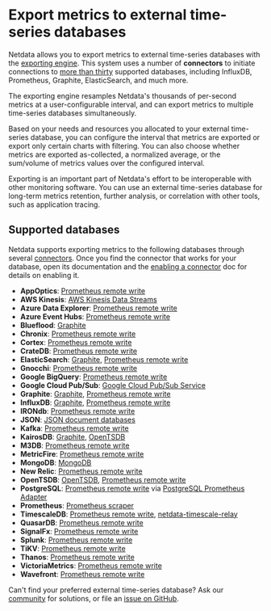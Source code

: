 # Export metrics to external time-series databases

Netdata allows you to export metrics to external time-series databases with the [exporting
engine](/src/exporting/README.md). This system uses a number of **connectors** to initiate connections to [more than
thirty](#supported-databases) supported databases, including InfluxDB, Prometheus, Graphite, ElasticSearch, and much
more. 

The exporting engine resamples Netdata's thousands of per-second metrics at a user-configurable interval, and can export
metrics to multiple time-series databases simultaneously.

Based on your needs and resources you allocated to your external time-series database, you can configure the interval
that metrics are exported or export only certain charts with filtering. You can also choose whether metrics are exported
as-collected, a normalized average, or the sum/volume of metrics values over the configured interval.

Exporting is an important part of Netdata's effort to be interoperable
with other monitoring software. You can use an external time-series database for long-term metrics retention, further
analysis, or correlation with other tools, such as application tracing.

## Supported databases

Netdata supports exporting metrics to the following databases through several
[connectors](/src/exporting/README.md#features). Once you find the connector that works for your database, open its
documentation and the [enabling a connector](/docs/exporting-metrics/enable-an-exporting-connector.md) doc for details on enabling it.

-   **AppOptics**: [Prometheus remote write](/src/exporting/prometheus/remote_write/README.md)
-   **AWS Kinesis**: [AWS Kinesis Data Streams](/src/exporting/aws_kinesis/README.md)
-   **Azure Data Explorer**: [Prometheus remote write](/src/exporting/prometheus/remote_write/README.md)
-   **Azure Event Hubs**: [Prometheus remote write](/src/exporting/prometheus/remote_write/README.md)
-   **Blueflood**: [Graphite](/src/exporting/graphite/README.md)
-   **Chronix**: [Prometheus remote write](/src/exporting/prometheus/remote_write/README.md)
-   **Cortex**: [Prometheus remote write](/src/exporting/prometheus/remote_write/README.md)
-   **CrateDB**: [Prometheus remote write](/src/exporting/prometheus/remote_write/README.md)
-   **ElasticSearch**: [Graphite](/src/exporting/graphite/README.md), [Prometheus remote
    write](/src/exporting/prometheus/remote_write/README.md)
-   **Gnocchi**: [Prometheus remote write](/src/exporting/prometheus/remote_write/README.md)
-   **Google BigQuery**: [Prometheus remote write](/src/exporting/prometheus/remote_write/README.md)
-   **Google Cloud Pub/Sub**: [Google Cloud Pub/Sub Service](/src/exporting/pubsub/README.md)
-   **Graphite**: [Graphite](/src/exporting/graphite/README.md), [Prometheus remote
    write](/src/exporting/prometheus/remote_write/README.md)
-   **InfluxDB**: [Graphite](/src/exporting/graphite/README.md), [Prometheus remote
    write](/src/exporting/prometheus/remote_write/README.md)
-   **IRONdb**: [Prometheus remote write](/src/exporting/prometheus/remote_write/README.md)
-   **JSON**: [JSON document databases](/src/exporting/json/README.md)
-   **Kafka**: [Prometheus remote write](/src/exporting/prometheus/remote_write/README.md)
-   **KairosDB**: [Graphite](/src/exporting/graphite/README.md), [OpenTSDB](/src/exporting/opentsdb/README.md)
-   **M3DB**: [Prometheus remote write](/src/exporting/prometheus/remote_write/README.md)
-   **MetricFire**: [Prometheus remote write](/src/exporting/prometheus/remote_write/README.md)
-   **MongoDB**: [MongoDB](/src/exporting/mongodb/README.md)
-   **New Relic**: [Prometheus remote write](/src/exporting/prometheus/remote_write/README.md)
-   **OpenTSDB**: [OpenTSDB](/src/exporting/opentsdb/README.md), [Prometheus remote
    write](/src/exporting/prometheus/remote_write/README.md)
-   **PostgreSQL**: [Prometheus remote write](/src/exporting/prometheus/remote_write/README.md)
    via [PostgreSQL Prometheus Adapter](https://github.com/CrunchyData/postgresql-prometheus-adapter)
-   **Prometheus**: [Prometheus scraper](/src/exporting/prometheus/README.md)
-   **TimescaleDB**: [Prometheus remote write](/src/exporting/prometheus/remote_write/README.md),
    [netdata-timescale-relay](/src/exporting/TIMESCALE.md)
-   **QuasarDB**: [Prometheus remote write](/src/exporting/prometheus/remote_write/README.md)
-   **SignalFx**: [Prometheus remote write](/src/exporting/prometheus/remote_write/README.md)
-   **Splunk**: [Prometheus remote write](/src/exporting/prometheus/remote_write/README.md)
-   **TiKV**: [Prometheus remote write](/src/exporting/prometheus/remote_write/README.md)
-   **Thanos**: [Prometheus remote write](/src/exporting/prometheus/remote_write/README.md)
-   **VictoriaMetrics**: [Prometheus remote write](/src/exporting/prometheus/remote_write/README.md)
-   **Wavefront**: [Prometheus remote write](/src/exporting/prometheus/remote_write/README.md)

Can't find your preferred external time-series database? Ask our [community](https://community.netdata.cloud/) for
solutions, or file an [issue on
GitHub](https://github.com/netdata/netdata/issues/new?assignees=&labels=bug%2Cneeds+triage&template=BUG_REPORT.yml).
